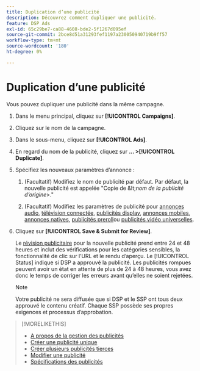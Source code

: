 ```yaml
---
title: Duplication d’une publicité
description: Découvrez comment dupliquer une publicité.
feature: DSP Ads
exl-id: 65c29be7-ca88-4608-bde2-5f1267d095ef
source-git-commit: 2bce8d51a31293fef1197a230050940719b9ff57
workflow-type: tm+mt
source-wordcount: '180'
ht-degree: 0%

---
```


# Duplication d’une publicité

Vous pouvez dupliquer une publicité dans la même campagne.

1. Dans le menu principal, cliquez sur **[!UICONTROL Campaigns]**.

1. Cliquez sur le nom de la campagne.

1. Dans le sous-menu, cliquez sur **[!UICONTROL Ads]**.

1. En regard du nom de la publicité, cliquez sur  **... >[!UICONTROL Duplicate]**.

1. Spécifiez les nouveaux paramètres d’annonce :

   1. (Facultatif) Modifiez le nom de publicité par défaut. Par défaut, la nouvelle publicité est appelée &quot;Copie de \&lt;*nom de la publicité d’origine*\>.&quot;

   1. (Facultatif) Modifiez les paramètres de publicité pour [annonces audio](ad-settings-audio.md), [télévision connectée](ad-settings-connected-tv.md), [publicités display](ad-settings-display.md), [annonces mobiles](ad-settings-mobile.md), [annonces natives](ad-settings-native.md), [publicités preroll](ad-settings-pre-roll.md)ou [publicités vidéo universelles](ad-settings-universal-video.md).

1. Cliquez sur **[!UICONTROL Save & Submit for Review]**.

   Le [révision publicitaire](ad-about.md) pour la nouvelle publicité prend entre 24 et 48 heures et inclut des vérifications pour les catégories sensibles, la fonctionnalité de clic sur l’URL et le rendu d’aperçu. Le [!UICONTROL Status] indique si DSP a approuvé la publicité. Les publicités rompues peuvent avoir un état en attente de plus de 24 à 48 heures, vous avez donc le temps de corriger les erreurs avant qu’elles ne soient rejetées.

   >[!NOTE]
   >
   >Votre publicité ne sera diffusée que si DSP et le SSP ont tous deux approuvé le contenu créatif. Chaque SSP possède ses propres exigences et processus d’approbation.

>[!MORELIKETHIS]
>
>* [A propos de la gestion des publicités](ad-about.md)
>* [Créer une publicité unique](ad-create.md)
>* [Créer plusieurs publicités tierces](ad-create-multiple.md)
>* [Modifier une publicité](ad-edit.md)
>* [Spécifications des publicités](ad-specs.md)

